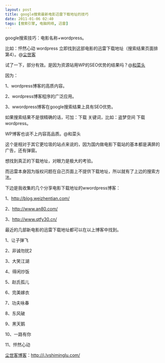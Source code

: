 ```yaml
---
layout: post
title: google搜索最新电影迅雷下载地址的技巧
date: 2011-01-06 02:40
tags: [搜索引擎, 电脑网络, 迅雷]
---
```

google搜索技巧：电影名称+wordpress。

比如：怦然心动 wordpress 立即找到这部电影的迅雷下载地址（搜索结果页面排第4）。@<a href="http://fanfou.com/fatalist" target="_blank">尘世客</a>

试了一下，部分有效。是因为资源站用WP的SEO优势的结果吗？@<a href="http://fanfou.com/statuses/moBw5ieq2rw" target="_blank">和菜头</a>

因为：

1、wordpress博客的高质内容。

2、wordpress博客程序的广泛应用。

3、wwordpress博客在google搜索结果上具有SEO优势。

如果搜索结果不是很精确的话，可加：下载 关键词，比如：盗梦空间 下载 wordpress。

WP博客也谈不上内容高品质。@和菜头

这个是相对于其它更垃圾的站点来说的，因为国内做电影下载站的基本都是满屏的广告，还有弹窗。

想找到真正的下载地址，对眼力是极大的考验。

而迅雷本身因为版权问题在自己页面上不提供下载地址，所以就有了上边的搜索方法。

下边是我收集的几个分享电影下载地址的wwordpress博客：

1、<a href="http://blog.weizhentian.com/" target="_blank">http://blog.weizhentian.com/</a>

2、<a href="http://www.an80.com/" target="_blank">http://www.an80.com/</a>

3、<a href="http://www.qtfy30.cn/" target="_blank">http://www.qtfy30.cn/</a>

最近的几部新电影的迅雷下载地址都可以在以上博客中找到。

1、让子弹飞

2、非诚勿扰2

3、大笑江湖

4、得闲炒饭

5、赵氏孤儿

6、完美嫁衣

7、功夫咏春

8、东风破

9、黑天鹅

10、一路有你

11、怦然心动

<a href="http://i.lvshiminglu.com/">尘世客博客</a>：<a href="http://i.lvshiminglu.com/">http://i.lvshiminglu.com/</a>

